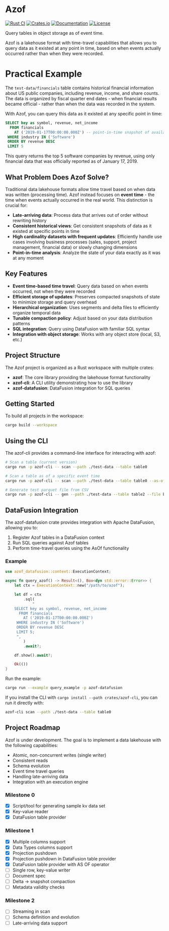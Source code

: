 # Azof

[![Rust CI](https://github.com/MaciekLesiczka/azof/actions/workflows/rust.yml/badge.svg)](https://github.com/MaciekLesiczka/azof/actions/workflows/rust.yml)
[![Crates.io](https://img.shields.io/crates/v/azof.svg)](https://crates.io/crates/azof)
[![Documentation](https://docs.rs/azof/badge.svg)](https://docs.rs/azof)
[![License](https://img.shields.io/crates/l/azof.svg)](LICENSE)

Query tables in object storage as of event time.

Azof is a lakehouse format with time-travel capabilities that allows you to query data as it existed at any point in time, based on when events actually occurred rather than when they were recorded.


# Practical Example

The `test-data/financials` table contains historical financial information about US public companies, including revenue, income, and share counts. The data is organized by fiscal quarter end dates - when financial results became official - rather than when the data was recorded in the system.

With Azof, you can query this data as it existed at any specific point in time:

```sql
SELECT key as symbol, revenue, net_income
  FROM financials
    AT ('2019-01-17T00:00:00.000Z') -- point-in-time snapshot of available financial data
 WHERE industry IN ('Software')
 ORDER BY revenue DESC
 LIMIT 5
```

This query returns the top 5 software companies by revenue, using only financial data that was officially reported as of January 17, 2019.


## What Problem Does Azof Solve?

Traditional data lakehouse formats allow time travel based on when data was written (processing time). Azof instead focuses on **event time** - the time when events actually occurred in the real world. This distinction is crucial for:

- **Late-arriving data**: Process data that arrives out of order without rewriting history
- **Consistent historical views**: Get consistent snapshots of data as it existed at specific points in time
- **High cardinality datasets with frequent updates**: Efficiently handle use cases involving business processes (sales, support, project management, financial data) or slowly changing dimensions
- **Point-in-time analysis**: Analyze the state of your data exactly as it was at any moment

## Key Features

- **Event time-based time travel**: Query data based on when events occurred, not when they were recorded
- **Efficient storage of updates**: Preserves compacted snapshots of state to minimize storage and query overhead
- **Hierarchical organization**: Uses segments and delta files to efficiently organize temporal data
- **Tunable compaction policy**: Adjust based on your data distribution patterns
- **SQL integration**: Query using DataFusion with familiar SQL syntax
- **Integration with object storage**: Works with any object store (local, S3, etc.)


## Project Structure

The Azof project is organized as a Rust workspace with multiple crates:

- **azof**: The core library providing the lakehouse format functionality
- **azof-cli**: A CLI utility demonstrating how to use the library
- **azof-datafusion**: DataFusion integration for SQL queries

## Getting Started

To build all projects in the workspace:

```bash
cargo build --workspace
```

## Using the CLI

The azof-cli provides a command-line interface for interacting with azof:

```bash
# Scan a table (current version)
cargo run -p azof-cli -- scan --path ./test-data --table table0

# Scan a table as of a specific event time
cargo run -p azof-cli -- scan --path ./test-data --table table0 --as-of "2024-03-15T14:30:00"

# Generate test parquet file from CSV
cargo run -p azof-cli -- gen --path ./test-data --table table2 --file base
```

## DataFusion Integration

The azof-datafusion crate provides integration with Apache DataFusion, allowing you to:

1. Register Azof tables in a DataFusion context
2. Run SQL queries against Azof tables
3. Perform time-travel queries using the AsOf functionality

### Example

```rust
use azof_datafusion::context::ExecutionContext;

async fn query_azof() -> Result<(), Box<dyn std::error::Error>> {
    let ctx = ExecutionContext::new("/path/to/azof");

    let df = ctx
        .sql(
            "
    SELECT key as symbol, revenue, net_income
      FROM financials
        AT ('2019-01-17T00:00:00.000Z')
     WHERE industry IN ('Software')
     ORDER BY revenue DESC
     LIMIT 5;
     ",
        )
        .await?;

    df.show().await?;

    Ok(())
}
```

Run the example:

```bash
cargo run --example query_example -p azof-datafusion
```

If you install the CLI with `cargo install --path crates/azof-cli`, you can run it directly with:

```bash
azof-cli scan --path ./test-data --table table0
```

## Project Roadmap

Azof is under development. The goal is to implement a data lakehouse with the following capabilities:

* Atomic, non-concurrent writes (single writer)
* Consistent reads
* Schema evolution
* Event time travel queries 
* Handling late-arriving data
* Integration with an execution engine

### Milestone 0

- [x] Script/tool for generating sample kv data set
- [x] Key-value reader
- [x] DataFusion table provider

### Milestone 1

 - [x] Multiple columns support
 - [x] Data Types columns support
 - [x] Projection pushdown
 - [x] Projection pushdown in DataFusion table provider
 - [x] DataFusion table provider with AS OF operator
 - [ ] Single row, key-value writer
 - [ ] Document spec
 - [ ] Delta -> snapshot compaction
 - [ ] Metadata validity checks

### Milestone 2
- [ ] Streaming in scan
- [ ] Schema definition and evolution
- [ ] Late-arriving data support
